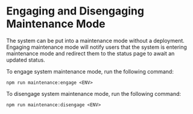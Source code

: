 # Engaging and Disengaging Maintenance Mode

The system can be put into a maintenance mode without a deployment. Engaging maintenance mode will notify users that the system is entering maintenance mode and redirect them to the status page to await an updated status. 

To engage system maintenance mode, run the following command:

`npm run maintenance:engage <ENV>`

To disengage system maintenance mode, run the following command:

`npm run maintenance:disengage <ENV>`
